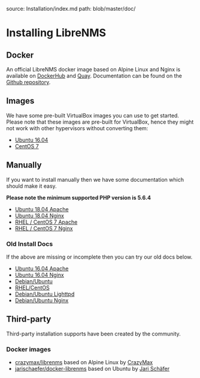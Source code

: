 source: Installation/index.md
path: blob/master/doc/

# Installing LibreNMS

## Docker
An official LibreNMS docker image based on Alpine Linux and Nginx is available on [DockerHub](https://hub.docker.com/r/librenms/librenms/) and [Quay](https://quay.io/repository/librenms/librenms). Documentation can be found on the [Github repository](https://github.com/librenms/docker).

## Images
We have some pre-built VirtualBox images you can use to get started. Please note that these images are pre-built for VirtualBox, hence they might not work with other hypervisors without converting them:

- [Ubuntu 16.04](http://docs.librenms.org/Installation/Ubuntu-image/)
- [CentOS 7](http://docs.librenms.org/Installation/CentOS-image/)

## Manually
If you want to install manually then we have some documentation which should make it easy.

**Please note the minimum supported PHP version is 5.6.4**

- [Ubuntu 18.04 Apache](http://docs.librenms.org/Installation/Installation-Ubuntu-1804-Apache/)
- [Ubuntu 18.04 Nginx](http://docs.librenms.org/Installation/Installation-Ubuntu-1804-Nginx/)
- [RHEL / CentOS 7 Apache](http://docs.librenms.org/Installation/Installation-CentOS-7-Apache/)
- [RHEL / CentOS 7 Nginx](http://docs.librenms.org/Installation/Installation-CentOS-7-Nginx/)

### Old Install Docs
If the above are missing or incomplete then you can try our old docs below.

- [Ubuntu 16.04 Apache](http://docs.librenms.org/Installation/Installation-Ubuntu-1604-Apache/)
- [Ubuntu 16.04 Nginx](http://docs.librenms.org/Installation/Installation-Ubuntu-1604-Nginx/)
- [Debian/Ubuntu](http://docs.librenms.org/Installation/Installation-Ubuntu-1404-Apache/)
- [RHEL/CentOS](http://docs.librenms.org/Installation/Installation-CentOS-6-Apache-Nginx/)
- [Debian/Ubuntu Lighttpd](http://docs.librenms.org/Installation/Installation-Ubuntu-1404-Lighttpd/)
- [Debian/Ubuntu Nginx](http://docs.librenms.org/Installation/Installation-Ubuntu-1404-Nginx/)

## Third-party
Third-party installation supports have been created by the community.

### Docker images

- [crazymax/librenms](https://github.com/crazy-max/docker-librenms) based on Alpine Linux by [CrazyMax](https://github.com/crazy-max)
- [jarischaefer/docker-librenms](https://github.com/jarischaefer/docker-librenms) based on Ubuntu by [Jari Schäfer](https://github.com/jarischaefer)
